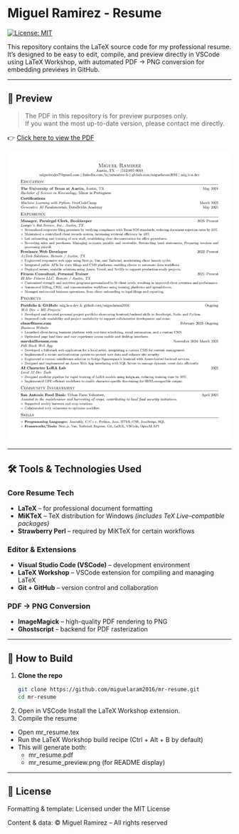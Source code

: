 # Miguel Ramirez - Resume

[![License: MIT](https://img.shields.io/badge/License-MIT-yellow.svg)](LICENSE)

This repository contains the LaTeX source code for my professional resume.
It’s designed to be easy to edit, compile, and preview directly in VSCode using LaTeX Workshop, with automated PDF → PNG conversion for embedding previews in GitHub.

---

## 📄 Preview
> The PDF in this repository is for preview purposes only.  
> If you want the most up-to-date version, please contact me directly.

👉 [Click here to view the PDF](https://github.com/miguelaram2016/mr-resume/blob/master/mr_resume.pdf)

[![Resume Preview](mr_resume_preview.png)](https://github.com/miguelaram2016/mr-resume/blob/master/mr_resume.pdf)

---

## 🛠️ Tools & Technologies Used

### Core Resume Tech
- **LaTeX** – for professional document formatting
- **MiKTeX** – TeX distribution for Windows *(includes TeX Live–compatible packages)*
- **Strawberry Perl** – required by MiKTeX for certain workflows

### Editor & Extensions
- **Visual Studio Code (VSCode)** – development environment
- **LaTeX Workshop** – VSCode extension for compiling and managing LaTeX
- **Git + GitHub** – version control and collaboration

### PDF → PNG Conversion
- **ImageMagick** – high-quality PDF rendering to PNG
- **Ghostscript** – backend for PDF rasterization

---

## 🚀 How to Build
1. **Clone the repo**
   ```bash
   git clone https://github.com/miguelaram2016/mr-resume.git
   cd mr-resume
2. Open in VSCode
   Install the LaTeX Workshop extension.
3. Compile the resume
- Open mr_resume.tex
- Run the LaTeX Workshop build recipe (Ctrl + Alt + B by default)
- This will generate both:
    - mr_resume.pdf
    - mr_resume_preview.png (for README display)
   
---

## 🪪 License
Formatting & template: Licensed under the MIT License

Content & data: © Miguel Ramirez – All rights reserved